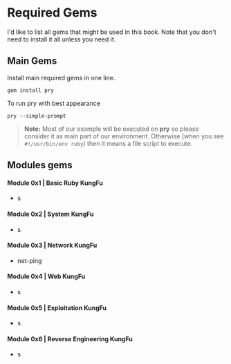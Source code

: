 # Required Gems
I'd like to list all gems that might be used in this book. Note that you don't need to install it all unless you need it.

## Main Gems
Install main required gems in one line.
```
gem install pry
```
To run pry with best appearance
```
pry --simple-prompt
```

> **Note:** Most of our example will be executed on **pry** so please consider it as main part of our environment. Otherwise (when you see `#!/usr/bin/env ruby`) then it means a file script to execute.


## Modules gems 

#### Module 0x1 | Basic Ruby KungFu
- s 
#### Module 0x2 | System KungFu
- s 
#### Module 0x3 | Network KungFu
-  net-ping
#### Module 0x4 | Web KungFu
- s 
#### Module 0x5 | Exploitation KungFu
- s 
#### Module 0x6 | Reverse Engineering KungFu
- s 